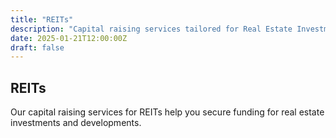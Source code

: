 ```yaml
---
title: "REITs"
description: "Capital raising services tailored for Real Estate Investment Trusts (REITs)."
date: 2025-01-21T12:00:00Z
draft: false
---
```


## REITs

Our capital raising services for REITs help you secure funding for real estate investments and developments.

